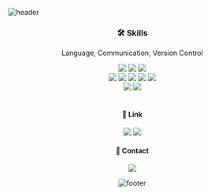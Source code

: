 <!-- ![header](https://capsule-render.vercel.app/api?type=slice&text=Lee%20Soyoung&fontSize=50&rotate=8&color=0:fffaf0,100:f4c2c2&fontAlign=80&fontAlignY=20)-->
![header](https://capsule-render.vercel.app/api?type=Waving&height=100&color=0:B4FF9F,100:F9FFA4)
<div align="center">
  
<!-- ### 💖 Hi there
  
[![Hits](https://hits.seeyoufarm.com/api/count/incr/badge.svg?url=https%3A%2F%2Fgithub.com%2Folivia-soy%2Fhit-counter&count_bg=%23FFA1A1&title_bg=%23BBBBBB&icon=&icon_color=%23E7E7E7&title=VISIT&edge_flat=false)](https://hits.seeyoufarm.com)-->

### 🛠 Skills

Language, Communication, Version Control 
  
<p align="center">
<img src="https://img.shields.io/badge/Android-3DDC84?style=flat-square&logo=Android&logoColor=white"/></a>
<img src="https://img.shields.io/badge/JAVA-007396?style=flat-square&logo=java&logoColor=white"/></a>
<img src="https://img.shields.io/badge/Kotlin-7F52FF?style=flat-square&logo=Kotlin&logoColor=white"/></a>
<br>
<img src="https://img.shields.io/badge/Jira-0052CC?style=flat-square&logo=Jira&logoColor=white"/></a>
<img src="https://img.shields.io/badge/Confluence-172B4D?style=flat-square&logo=Confluence&logoColor=white"/></a>
<img src="https://img.shields.io/badge/Figma-F24E1E?style=flat-square&logo=Figma&logoColor=white"/></a>
<img src="https://img.shields.io/badge/Zeplin-4479A1?style=flat-square&logo=Zeplin&logoColor=white"/></a>
<img src="https://img.shields.io/badge/Slack-4A154B?style=flat-square&logo=slack&logoColor=white"/></a>
<br>
<img src="https://img.shields.io/badge/GitHub-181717?style=flat-square&logo=GitHub&logoColor=white"/></a>
<img src="https://img.shields.io/badge/GitLab-FCA121?style=flat-square&logo=GitLab&logoColor=white"/></a>
<br>
<br>
</p>


#### 🔗 Link
<a href="https://olivia-soy.notion.site/06c4aac25811404681ac26772d900a13"><img src="https://img.shields.io/badge/Notion-000000?style=flat-square&logo=Notion&logoColor=white&link=https://olivia-soy.notion.site/06c4aac25811404681ac26772d900a13&target=_blank"/></a>
<a href="https://soy0314.tistory.com"><img src="https://img.shields.io/badge/Blog-f4c2c2?style=flat-square&logo=Blog&logoColor=white&link=https://soy0314.tistory.com&target=_blank"/></a>
<br>

#### 📮 Contact

<a href="mailto:leesoyoung9962@gmail.com"><img src="https://img.shields.io/badge/Gmail-d14836?style=flat-square&logo=Gmail&logoColor=white&link=mailto:leesoyoung9962@gmail.com"/></a>
<br>

<!--### 📝 Top Languages card

[![Top Langs](https://github-readme-stats.vercel.app/api/top-langs/?username=olivia-soy&layout=compact)](https://github.com/anuraghazra/github-readme-stats)
<br>
</div>-->

![footer](https://capsule-render.vercel.app/api?type=Waving&height=100&section=footer&color=0:FFD59E,100:FFA1A1)
